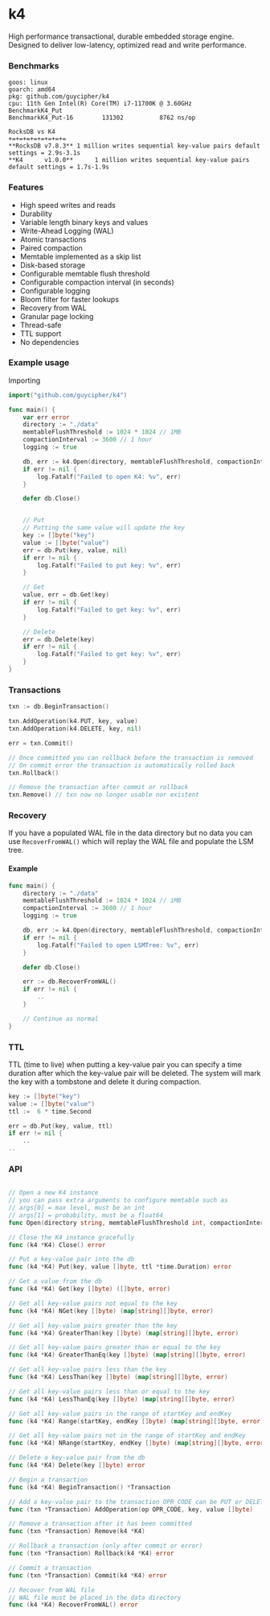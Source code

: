 # k4
High performance transactional, durable embedded storage engine. Designed to deliver low-latency, optimized read and write performance.

### Benchmarks
```
goos: linux
goarch: amd64
pkg: github.com/guycipher/k4
cpu: 11th Gen Intel(R) Core(TM) i7-11700K @ 3.60GHz
BenchmarkK4_Put
BenchmarkK4_Put-16    	  131302	      8762 ns/op

RocksDB vs K4
+=+=+=+=+=+=+=+=
**RocksDB v7.8.3** 1 million writes sequential key-value pairs default settings = 2.9s-3.1s
**K4      v1.0.0**      1 million writes sequential key-value pairs default settings = 1.7s-1.9s
```

### Features
- High speed writes and reads
- Durability
- Variable length binary keys and values
- Write-Ahead Logging (WAL)
- Atomic transactions
- Paired compaction
- Memtable implemented as a skip list
- Disk-based storage
- Configurable memtable flush threshold
- Configurable compaction interval (in seconds)
- Configurable logging
- Bloom filter for faster lookups
- Recovery from WAL
- Granular page locking
- Thread-safe
- TTL support
- No dependencies


### Example usage
Importing
```go
import("github.com/guycipher/k4")
```

```go
func main() {
    var err error
    directory := "./data"
    memtableFlushThreshold := 1024 * 1024 // 1MB
    compactionInterval := 3600 // 1 hour
    logging := true

    db, err := k4.Open(directory, memtableFlushThreshold, compactionInterval, logging)
    if err != nil {
        log.Fatalf("Failed to open K4: %v", err)
    }

    defer db.Close()


    // Put
    // Putting the same value will update the key
    key := []byte("key")
    value := []byte("value")
    err = db.Put(key, value, nil)
    if err != nil {
        log.Fatalf("Failed to put key: %v", err)
    }

    // Get
    value, err = db.Get(key)
    if err != nil {
        log.Fatalf("Failed to get key: %v", err)
    }

    // Delete
    err = db.Delete(key)
    if err != nil {
        log.Fatalf("Failed to get key: %v", err)
    }
}
```

### Transactions
```go
txn := db.BeginTransaction()

txn.AddOperation(k4.PUT, key, value)
txn.AddOperation(k4.DELETE, key, nil)

err = txn.Commit()

// Once committed you can rollback before the transaction is removed
// On commit error the transaction is automatically rolled back
txn.Rollback()

// Remove the transaction after commit or rollback
txn.Remove() // txn now no longer usable nor existent

```

### Recovery
If you have a populated WAL file in the data directory but no data you can use `RecoverFromWAL()` which will replay the WAL file and populate the LSM tree.

#### Example
```go
func main() {
    directory := "./data"
    memtableFlushThreshold := 1024 * 1024 // 1MB
    compactionInterval := 3600 // 1 hour
    logging := true

    db, err := k4.Open(directory, memtableFlushThreshold, compactionInterval, logging)
    if err != nil {
        log.Fatalf("Failed to open LSMTree: %v", err)
    }

    defer db.Close()

    err := db.RecoverFromWAL()
    if err != nil {
        ..
    }

    // Continue as normal
}
```

### TTL
TTL (time to live) when putting a key-value pair you can specify a time duration after which the key-value pair will be deleted.
The system will mark the key with a tombstone and delete it during compaction.
```go
key := []byte("key")
value := []byte("value")
ttl :=  6 * time.Second

err = db.Put(key, value, ttl)
if err != nil {
    ..
..

```

### API
```go

// Open a new K4 instance
// you can pass extra arguments to configure memtable such as
// args[0] = max level, must be an int
// args[1] = probability, must be a float64
func Open(directory string, memtableFlushThreshold int, compactionInterval int, logging bool, args ...interface{}) (*K4, error)

// Close the K4 instance gracefully
func (k4 *K4) Close() error

// Put a key-value pair into the db
func (k4 *K4) Put(key, value []byte, ttl *time.Duration) error

// Get a value from the db
func (k4 *K4) Get(key []byte) ([]byte, error)

// Get all key-value pairs not equal to the key
func (k4 *K4) NGet(key []byte) (map[string][]byte, error)

// Get all key-value pairs greater than the key
func (k4 *K4) GreaterThan(key []byte) (map[string][]byte, error)

// Get all key-value pairs greater than or equal to the key
func (k4 *K4) GreaterThanEq(key []byte) (map[string][]byte, error)

// Get all key-value pairs less than the key
func (k4 *K4) LessThan(key []byte) (map[string][]byte, error)

// Get all key-value pairs less than or equal to the key
func (k4 *K4) LessThanEq(key []byte) (map[string][]byte, error)

// Get all key-value pairs in the range of startKey and endKey
func (k4 *K4) Range(startKey, endKey []byte) (map[string][]byte, error)

// Get all key-value pairs not in the range of startKey and endKey
func (k4 *K4) NRange(startKey, endKey []byte) (map[string][]byte, error)

// Delete a key-value pair from the db
func (k4 *K4) Delete(key []byte) error

// Begin a transaction
func (k4 *K4) BeginTransaction() *Transaction

// Add a key-value pair to the transaction OPR_CODE can be PUT or DELETE
func (txn *Transaction) AddOperation(op OPR_CODE, key, value []byte)

// Remove a transaction after it has been committed
func (txn *Transaction) Remove(k4 *K4)

// Rollback a transaction (only after commit or error)
func (txn *Transaction) Rollback(k4 *K4) error

// Commit a transaction
func (txn *Transaction) Commit(k4 *K4) error

// Recover from WAL file
// WAL file must be placed in the data directory
func (k4 *K4) RecoverFromWAL() error
```



